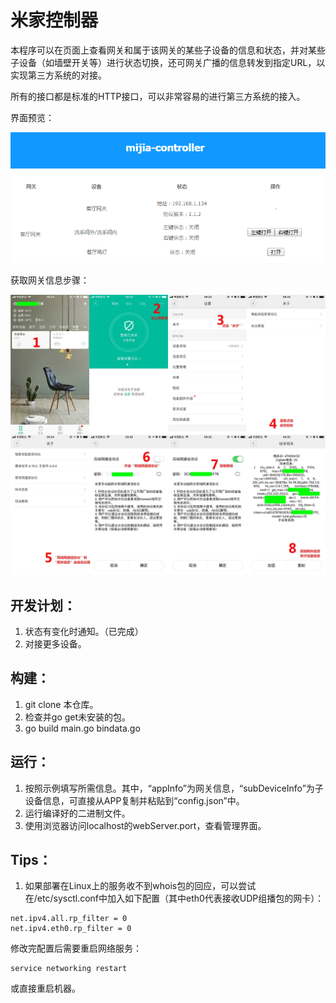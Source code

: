 # 米家控制器

本程序可以在页面上查看网关和属于该网关的某些子设备的信息和状态，并对某些子设备（如墙壁开关等）进行状态切换，还可网关广播的信息转发到指定URL，以实现第三方系统的对接。

所有的接口都是标准的HTTP接口，可以非常容易的进行第三方系统的接入。

界面预览：

![1.png][1]

获取网关信息步骤：

![3.jpg][3]

## 开发计划：

1. 状态有变化时通知。（已完成）
2. 对接更多设备。


## 构建：

1. git clone 本仓库。
2. 检查并go get未安装的包。
3. go build main.go bindata.go

## 运行：

1. 按照示例填写所需信息。其中，“appInfo”为网关信息，“subDeviceInfo”为子设备信息，可直接从APP复制并粘贴到“config.json”中。
2. 运行编译好的二进制文件。
3. 使用浏览器访问localhost的webServer.port，查看管理界面。


[1]: https://github.com/hotsun168/mijia-controller/raw/master/readme_images/1.png
[2]: https://github.com/hotsun168/mijia-controller/raw/master/readme_images/2.gif
[3]: https://github.com/hotsun168/mijia-controller/raw/master/readme_images/3.jpg

## Tips：
1. 如果部署在Linux上的服务收不到whois包的回应，可以尝试在/etc/sysctl.conf中加入如下配置（其中eth0代表接收UDP组播包的网卡）：
```
net.ipv4.all.rp_filter = 0
net.ipv4.eth0.rp_filter = 0
```

修改完配置后需要重启网络服务：
```
service networking restart
```

或直接重启机器。
